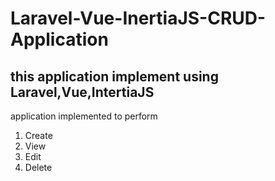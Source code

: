 # Laravel-Vue-InertiaJS-CRUD-Application
## this application implement using Laravel,Vue,IntertiaJS

application implemented to perform 
1. Create
2. View
3. Edit
4. Delete
